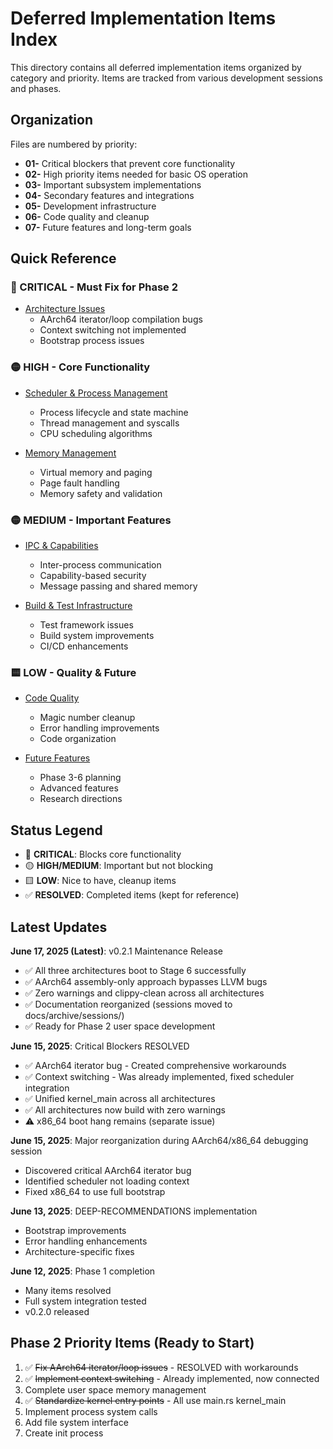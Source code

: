 # Deferred Implementation Items Index

This directory contains all deferred implementation items organized by category and priority. Items are tracked from various development sessions and phases.

## Organization

Files are numbered by priority:
- **01-** Critical blockers that prevent core functionality
- **02-** High priority items needed for basic OS operation  
- **03-** Important subsystem implementations
- **04-** Secondary features and integrations
- **05-** Development infrastructure
- **06-** Code quality and cleanup
- **07-** Future features and long-term goals

## Quick Reference

### 🔴 CRITICAL - Must Fix for Phase 2
- [Architecture Issues](01-CRITICAL-ARCHITECTURE-ISSUES.md)
  - AArch64 iterator/loop compilation bugs
  - Context switching not implemented
  - Bootstrap process issues

### 🟡 HIGH - Core Functionality
- [Scheduler & Process Management](02-SCHEDULER-PROCESS-MANAGEMENT.md)
  - Process lifecycle and state machine
  - Thread management and syscalls
  - CPU scheduling algorithms

- [Memory Management](03-MEMORY-MANAGEMENT.md)
  - Virtual memory and paging
  - Page fault handling
  - Memory safety and validation

### 🟡 MEDIUM - Important Features
- [IPC & Capabilities](04-IPC-CAPABILITY-SYSTEM.md)
  - Inter-process communication
  - Capability-based security
  - Message passing and shared memory

- [Build & Test Infrastructure](05-BUILD-TEST-INFRASTRUCTURE.md)
  - Test framework issues
  - Build system improvements
  - CI/CD enhancements

### 🟨 LOW - Quality & Future
- [Code Quality](06-CODE-QUALITY-CLEANUP.md)
  - Magic number cleanup
  - Error handling improvements
  - Code organization

- [Future Features](07-FUTURE-FEATURES.md)
  - Phase 3-6 planning
  - Advanced features
  - Research directions

## Status Legend

- 🔴 **CRITICAL**: Blocks core functionality
- 🟡 **HIGH/MEDIUM**: Important but not blocking
- 🟨 **LOW**: Nice to have, cleanup items
- ✅ **RESOLVED**: Completed items (kept for reference)

## Latest Updates

**June 17, 2025 (Latest)**: v0.2.1 Maintenance Release
- ✅ All three architectures boot to Stage 6 successfully
- ✅ AArch64 assembly-only approach bypasses LLVM bugs  
- ✅ Zero warnings and clippy-clean across all architectures
- ✅ Documentation reorganized (sessions moved to docs/archive/sessions/)
- ✅ Ready for Phase 2 user space development

**June 15, 2025**: Critical Blockers RESOLVED
- ✅ AArch64 iterator bug - Created comprehensive workarounds
- ✅ Context switching - Was already implemented, fixed scheduler integration
- ✅ Unified kernel_main across all architectures
- ✅ All architectures now build with zero warnings
- ⚠️ x86_64 boot hang remains (separate issue)

**June 15, 2025**: Major reorganization during AArch64/x86_64 debugging session
- Discovered critical AArch64 iterator bug
- Identified scheduler not loading context
- Fixed x86_64 to use full bootstrap

**June 13, 2025**: DEEP-RECOMMENDATIONS implementation
- Bootstrap improvements
- Error handling enhancements
- Architecture-specific fixes

**June 12, 2025**: Phase 1 completion
- Many items resolved
- Full system integration tested
- v0.2.0 released

## Phase 2 Priority Items (Ready to Start)

1. ✅ ~~Fix AArch64 iterator/loop issues~~ - RESOLVED with workarounds
2. ✅ ~~Implement context switching~~ - Already implemented, now connected
3. Complete user space memory management
4. ✅ ~~Standardize kernel entry points~~ - All use main.rs kernel_main
5. Implement process system calls
6. Add file system interface
7. Create init process